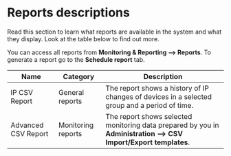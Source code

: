 # Reports descriptions

Read this section to learn what reports are available in the system and what they display. Look at the table below to find out more.

You can access all reports from **Monitoring & Reporting --> Reports**. To generate a report go to the **Schedule report** tab.

| Name                | Category           | Description                                                                                                                       |
|---------------------|--------------------|-----------------------------------------------------------------------------------------------------------------------------------|
| IP CSV Report       | General reports    | The report shows a history of IP changes of devices in a selected group and a period of time.                                     |
| Advanced CSV Report | Monitoring reports | The report shows selected monitoring data prepared by you in **Administration --> CSV Import/Export templates**.                  |
